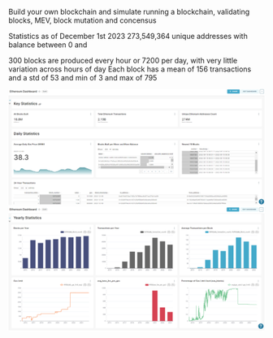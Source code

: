 Build your own blockchain and simulate running a blockchain, validating blocks, MEV, block mutation and concensus

Statistics as of December 1st 2023
273,549,364 unique addresses with balance between 0 and 

300 blocks are produced every hour or 7200 per day, with very little variation across hours of day
Each block has a mean of 156 transactions and a std of 53 and min of 3 and max of 795


![Test](https://github.com/gzenkner/everledger_blockchain/blob/main/images/dashboard_everledger_1.png)
![Test](https://github.com/gzenkner/everledger_blockchain/blob/main/images/dashboard_everledger_2.png)